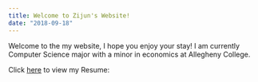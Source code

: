 ```yaml
---
title: Welcome to Zijun's Website!
date: "2018-09-18"
---
```


Welcome to the my website, I hope you enjoy your stay! I am currently Computer Science major with a minor in economics at Allegheny College.

<!-- end -->
Click [here](Resume.pdf) to view my Resume: 
